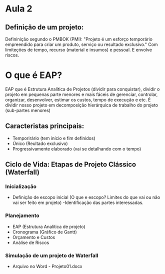# Aula 2

## Definição de um projeto:

Defininição segundo o PMBOK (PMI): "Projeto é um esforço temporário empreendido para criar um produto, serviço ou resultado exclusivo." Com limiteções de tempo, recurso (material e insumos) e pessoal. E envolve riscos.

# O que é EAP?
EAP que é Estrutura Analítica de Projetos (dividir para conquistar), dividir o projeto em pequenas parte menores e mais fáceis de gerenciar, controlar, organizar, desenvolver, estimar os custos, tempo de execução e etc.
É dividir nosso projeto em decomposição hierárquica de trabalho do projeto (sub-partes menores)

## Caracteristas principais:
- Temporirário (tem início e fim definidos)
- Único (Reultado exclusivo)
- Progressivamente elaborado (vai se detalhando com o tempo)

## Ciclo de Vida:  Etapas de Projeto Clássico (Waterfall)
### Inicialização
- Definição de escopo inicial
    (O que e escopo?  Limites do que vai ou não vai ser feito em projeto)
-Identificação das partes interessadas.
### Planejamento
- EAP (Estrutura Analítica de projeto)
- Cronograma (Gráfico de Gantt)
- Orçamento e Custos
- Análise de Riscos

### Simulação de um projeto de Waterfall
- Arquivo no Word - Projeto01.docx